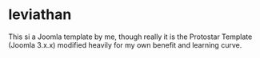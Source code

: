 leviathan
=========

This si a Joomla template by me, though really it is the Protostar Template (Joomla 3.x.x) modified heavily for my own benefit and learning curve.
